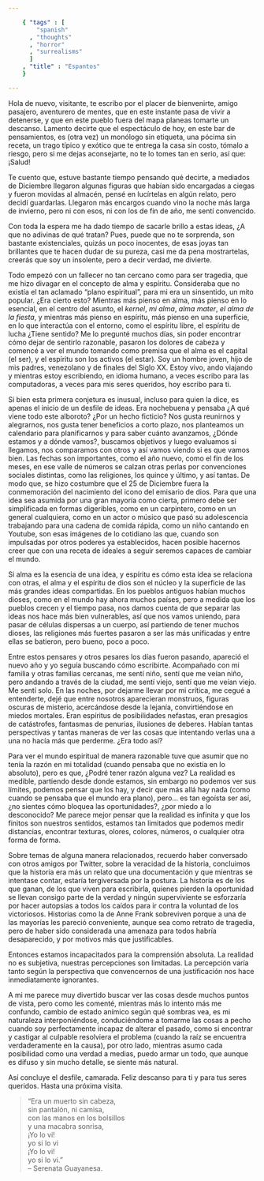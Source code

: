 ```yaml
--- 

    { "tags" : [
        "spanish"
      , "thoughts"
      , "horror"
      , "surrealisms"
      ]
    , "title" : "Espantos"
    }

--- 
```


Hola de nuevo, visitante, te escribo por el placer de bienvenirte,
amigo pasajero, aventurero de mentes, que en este instante pasa de vivir
a detenerse, y que en este pueblo fuera del mapa planeas tomarte un descanso.
Lamento decirte que el espectáculo de hoy, en este bar de pensamientos,
es (otra vez) un monólogo sin etiqueta, una pócima sin receta, un trago
típico y exótico que te entrega la casa sin costo, tómalo a riesgo,
pero si me dejas aconsejarte, no te lo tomes tan en serio, así que: ¡Salud!

Te cuento que, estuve bastante tiempo pensando qué decirte, a mediados
de Diciembre llegaron algunas figuras que habían sido encargadas a ciegas
y fueron movidas al almacén, pensé en lucírtelas en algún relato,
pero decidí guardarlas. Llegaron más encargos cuando vino la noche más larga
de invierno, pero ni con esos, ni con los de fin de año, me sentí convencido. 

Con toda la espera me ha dado tiempo de sacarle brillo a estas ideas,
¿A que no adivinas de qué tratan? Pues, puede que no te sorprenda,
son bastante existenciales, quizás un poco inocentes, de esas joyas
tan brillantes que te hacen dudar de su pureza, casi me da pena mostrartelas,
creerás que soy un insolente, pero a decir verdad, me divierte.

Todo empezó con un fallecer no tan cercano como para ser tragedia,
que me hizo divagar en el concepto de alma y espíritu. Consideraba que no
existía el tan aclamado “plano espiritual”, para mi era un sinsentido,
un mito popular. ¿Era cierto esto? Mientras más pienso en alma, más pienso
en lo esencial, en el centro del asunto, el _kernel_, _mi alma_, _alma mater_,
_el alma de la fiesta_, y mientras más pienso en espíritu, más pienso en una
superficie, en lo que interactúa con el entorno, como el espíritu libre,
el espíritu de lucha ¿Tiene sentido? Me lo pregunté muchos días,
sin poder encontrar cómo dejar de sentirlo razonable, pasaron los dolores
de cabeza y comencé a ver el mundo tomando como premisa que el alma
es el capital (el ser), y el espíritu son los activos (el estar).
Soy un hombre joven, hijo de mis padres, venezolano y de finales del Siglo XX.
Estoy vivo, ando viajando y mientras estoy escribiendo, en idioma humano,
a veces escribo para las computadoras, a veces para mis seres queridos,
hoy escribo para ti.

Si bien esta primera conjetura es inusual, incluso para quien la dice,
es apenas el inicio de un desfile de ideas. Era nochebuena y pensaba
¿A qué viene todo este alboroto? ¿Por un hecho ficticio?
Nos gusta reunirnos y alegrarnos, nos gusta tener beneficios a corto plazo,
nos planteamos un calendario para planificarnos y para saber cuánto avanzamos,
¿Dónde estamos y a dónde vamos?, buscamos objetivos y luego evaluamos
si llegamos, nos comparamos con otros y así vamos viendo si es que vamos bien.
Las fechas son importantes, como el año nuevo, como el fin de los meses,
en ese valle de números se calzan otras perlas por convenciones sociales
distintas, como las religiones, los quince y último, y así tantas.
De modo que, se hizo costumbre que el 25 de Diciembre fuera la conmemoración
del nacimiento del icono del emisario de dios. Para que una idea sea asumida
por una gran mayoría como cierta, primero debe ser simplificada en formas
digeribles, como en un carpintero, como en un general cualquiera,
como en un actor o músico que pasó su adolescencia trabajando
para una cadena de comida rápida, como un niño cantando en Youtube,
son esas imágenes de lo cotidiano las que, cuando son impulsadas
por otros poderes ya establecidos, hacen posible hacernos creer
que con una receta de ideales a seguir seremos capaces de cambiar el mundo.

Si alma es la esencia de una idea, y espíritu es cómo esta idea
se relaciona con otras, el alma y el espíritu de dios son el núcleo
y la superficie de las más grandes ideas compartidas.
En los pueblos antiguos habían muchos dioses, como en el mundo
hay ahora muchos países, pero a medida que los pueblos crecen y el tiempo pasa,
nos damos cuenta de que separar las ideas nos hace más bien vulnerables,
así que nos vamos uniendo, para pasar de células dispersas a un cuerpo,
así partiendo de tener muchos dioses, las religiones más fuertes pasaron
a ser las más unificadas y entre ellas se batieron, pero bueno, poco a poco.

Entre estos pensares y otros pesares los días fueron pasando,
apareció el nuevo año y yo seguía buscando cómo escribirte.
Acompañado con mi familia y otras familias cercanas, me sentí niño,
sentí que me veían niño, pero andando a través de la ciudad, me sentí viejo,
sentí que me veían viejo. Me sentí solo. En las noches, por dejarme llevar
por mi crítica, me cegué a entenderte, dejé que entre nosotros
aparecieran monstruos, figuras oscuras de misterio, acercándose
desde la lejanía, convirtiéndose en miedos mortales. Eran espíritus
de posibilidades nefastas, eran presagios de catástrofes,
fantasmas de penurias, ilusiones de deberes. Habían tantas perspectivas
y tantas maneras de ver las cosas que intentando verlas una a una
no hacía más que perderme. ¿Era todo así?

Para ver el mundo espiritual de manera razonable tuve que asumir que no tenía
la razón en mi totalidad (cuando pensaba que no existía en lo absoluto),
pero es que, ¿Podré tener razón alguna vez? La realidad es medible,
partiendo desde donde estamos, sin embargo no podemos ver sus límites,
podemos pensar que los hay, y decir que más allá hay nada (como cuando
se pensaba que el mundo era plano), pero... es tan egoísta ser así,
¿no sientes cómo bloquea las oportunidades?, ¿por miedo a lo desconocido?
Me parece mejor pensar que la realidad es infinita y que los finitos
son nuestros sentidos, estamos tan limitados que podemos medir distancias,
encontrar texturas, olores, colores, números, o cualquier otra forma de forma.

Sobre temas de alguna manera relacionados, recuerdo haber conversado
con otros amigos por Twitter, sobre la veracidad de la historia,
concluimos que la historia era más un relato que una documentación
y que mientras se intentase contar, estaría tergiversada por la postura.
La historia es de los que ganan, de los que viven para escribirla,
quienes pierden la oportunidad se llevan consigo parte de la verdad
y ningún superviviente se esforzaría por hacer autopsias a todos los caídos
para ir contra la voluntad de los victoriosos. Historias como la de
Anne Frank sobreviven porque a una de las mayorías les pareció conveniente,
aunque sea como retrato de tragedia, pero de haber sido considerada
una amenaza para todos habría desaparecido, y por motivos más que justificables.

Entonces estamos incapacitados para la comprensión absoluta.
La realidad no es subjetiva, nuestras percepciones son limitadas.
La percepción varía tanto según la perspectiva que convencernos
de una justificación nos hace inmediatamente ignorantes.

A mi me parece muy divertido buscar ver las cosas desde muchos puntos de vista,
pero como les comenté, mientras más lo intento más me confundo,
cambio de estado anímico según qué sombras vea, es mi naturaleza
interponiéndose, conduciéndome a tomarme las cosas a pecho cuando soy
perfectamente incapaz de alterar el pasado, como si encontrar y castigar
al culpable resolviera el problema (cuando la raíz se encuentra verdaderamente
en la causa), por otro lado, mientras asumo cada posibilidad como una
verdad a medias, puedo armar un todo, que aunque es difuso y sin mucho detalle,
se siente más natural.

Así concluye el desfile, camarada.
Feliz descanso para ti y para tus seres queridos.
Hasta una próxima visita.

>   “Era un muerto sin cabeza,  
    sin pantalón, ni camisa,  
    con las manos en los bolsillos  
    y una macabra sonrisa,  
    ¡Yo lo vi!  
    yo si lo vi  
    ¡Yo lo vi!  
    yo si lo vi.”  
    &ndash; Serenata Guayanesa.
